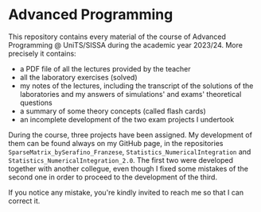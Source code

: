 # Advanced Programming

This repository contains every material of the course of Advanced Programming @ UniTS/SISSA during the academic year 2023/24. More precisely it contains:
- a PDF file of all the lectures provided by the teacher
- all the laboratory exercises (solved)
- my notes of the lectures, including the transcript of the solutions of the laboratories and my answers of simulations' and exams' theoretical questions
- a summary of some theory concepts (called flash cards)
- an incomplete development of the two exam projects I undertook

During the course, three projects have been assigned. My development of them can be found always on my GitHub page, in the repositories `SparseMatrix_bySerafino_Franzese`, `Statistics_NumericalIntegration` and `Statistics_NumericalIntegration_2.0`. The first two were developed together with another collegue, even though I fixed some mistakes of the second one in order to proceed to the development of the third.

If you notice any mistake, you're kindly invited to reach me so that I can correct it.
